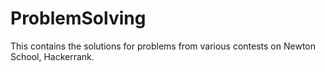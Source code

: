 # ProblemSolving
This contains the solutions for problems from various contests on Newton School, Hackerrank.
